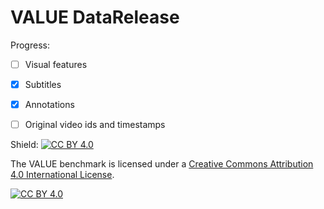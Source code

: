 # VALUE DataRelease

Progress:
  - [ ] Visual features
  - [X] Subtitles
  - [X] Annotations
  - [ ] Original video ids and timestamps


Shield: [![CC BY 4.0][cc-by-shield]][cc-by]

The VALUE benchmark is licensed under a
[Creative Commons Attribution 4.0 International License][cc-by].

[![CC BY 4.0][cc-by-image]][cc-by]

[cc-by]: http://creativecommons.org/licenses/by/4.0/
[cc-by-image]: https://i.creativecommons.org/l/by/4.0/88x31.png
[cc-by-shield]: https://img.shields.io/badge/License-CC%20BY%204.0-lightgrey.svg
